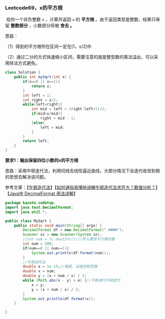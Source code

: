 ### Leetcode69，x的平方根

​		给你一个非负整数 `x` ，计算并返回 `x` 的 **平方根** 。由于返回类型是整数，结果只保留 **整数部分** ，小数部分将被 **舍去 。**

思路：

（1）得到的平方根所在区间一定在[1，x/2]中

（2）通过二分的方式快速缩小区间，需要注意的就是整型数的乘法溢出，可以采用除法方式避免。

```java
class Solution {
    public int mySqrt(int x) {
        if(x==0 || x==1){
            return x;
        }
        int left = 1;
        int right = x/2;
        while(left<right){
            int mid = left + (right-left+1)/2;
            if(mid>x/mid){
                right = mid - 1;
            }else{
                left = mid;
            }
        }
        return left;
    }
}
```



**要求1：输出保留四位小数的x的平方根**

思路：采用牛顿迭代法，利用切线去线性逼近曲线，大部分情况下会迭代收敛到根的思想去解决该问题。

参考文章：【[牛顿迭代法](https://baike.baidu.com/item/%E7%89%9B%E9%A1%BF%E8%BF%AD%E4%BB%A3%E6%B3%95/10887580?fr=aladdin)】【[如何通俗易懂地讲解牛顿迭代法求开方？数值分析？](https://www.zhihu.com/question/20690553)】【[Java中 DecimalFormat 用法详解](https://www.cnblogs.com/Small-sunshine/p/11648652.html)】

```java
package kazuto.codetop;
import java.text.DecimalFormat;
import java.util.*;

public class MySqrt {
    public static void main(String[] args) {
        DecimalFormat df = new DecimalFormat(".####");
        Scanner sc = new Scanner(System.in);
        //int num = sc.nextInt();//传入要求平方根的数
        int num = 500;
        if(num==0 || num==1){
            System.out.println(df.format(num));;
        }
        //牛顿迭代法
        double e = 1e-15;//精度，误差控制范围
        double x = num;
        double y = (x + num / x) / 2;
        while (Math.abs(x - y) > e) {//不断进行牛顿迭代
            x = y;
            y = (x + num / x) / 2;
        }
        System.out.println(df.format(x));
    }

}
```

